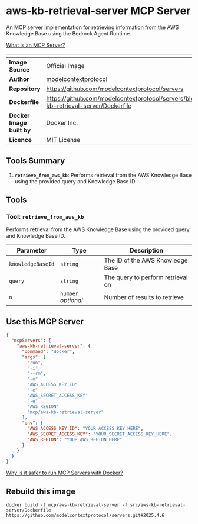 # aws-kb-retrieval-server MCP Server

An MCP server implementation for retrieving information from the AWS Knowledge Base using the Bedrock Agent Runtime.

[What is an MCP Server?](https://www.anthropic.com/news/model-context-protocol)

| <!-- --> | <!-- --> |
|-----------|---------|
| **Image Source** | Official Image |
| **Author** | [modelcontextprotocol](https://github.com/modelcontextprotocol) |
| **Repository** | https://github.com/modelcontextprotocol/servers |
| **Dockerfile** | https://github.com/modelcontextprotocol/servers/blob/2025.4.6/src/aws-kb-retrieval-server/Dockerfile |
| **Docker Image built by** | Docker Inc. |
| **Licence** | MIT License |

## Tools Summary

 1. **`retrieve_from_aws_kb`**: Performs retrieval from the AWS Knowledge Base using the provided query and Knowledge Base ID.

## Tools

### Tool: **`retrieve_from_aws_kb`**

Performs retrieval from the AWS Knowledge Base using the provided query and Knowledge Base ID.

| Parameter | Type | Description |
| - | - | - |
| `knowledgeBaseId` | `string` | The ID of the AWS Knowledge Base |
| `query` | `string` | The query to perform retrieval on |
| `n` | `number` *optional* | Number of results to retrieve |

## Use this MCP Server

```json
{
  "mcpServers": {
    "aws-kb-retrieval-server": {
      "command": "docker",
      "args": [
        "run",
        "-i",
        "--rm",
        "-e"
        "AWS_ACCESS_KEY_ID"
        "-e"
        "AWS_SECRET_ACCESS_KEY"
        "-e"
        "AWS_REGION"
        "mcp/aws-kb-retrieval-server"
      ],
      "env": {
        "AWS_ACCESS_KEY_ID": "YOUR_ACCESS_KEY_HERE",
        "AWS_SECRET_ACCESS_KEY": "YOUR_SECRET_ACCESS_KEY_HERE",
        "AWS_REGION": "YOUR_AWS_REGION_HERE"
      }
    }
  }
}
```

[Why is it safer to run MCP Servers with Docker?](https://www.docker.com/blog/the-model-context-protocol-simplifying-building-ai-apps-with-anthropic-claude-desktop-and-docker/)

## Rebuild this image

```console
docker build -t mcp/aws-kb-retrieval-server -f src/aws-kb-retrieval-server/Dockerfile https://github.com/modelcontextprotocol/servers.git#2025.4.6
```

